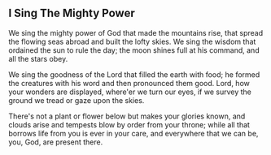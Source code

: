 ## I Sing The Mighty Power

We sing the mighty power of God 
that made the mountains rise, 
that spread the flowing seas abroad 
and built the lofty skies. 
We sing the wisdom that ordained 
the sun to rule the day; 
the moon shines full at his command, 
and all the stars obey. 

We sing the goodness of the Lord 
that filled the earth with food; 
he formed the creatures with his word 
and then pronounced them good. 
Lord, how your wonders are displayed, 
where'er we turn our eyes, 
if we survey the ground we tread 
or gaze upon the skies. 

There's not a plant or flower below 
but makes your glories known, 
and clouds arise and tempests blow 
by order from your throne; 
while all that borrows life from you 
is ever in your care, 
and everywhere that we can be, 
you, God, are present there. 
